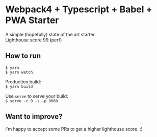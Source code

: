 # Webpack4 + Typescript + Babel + PWA Starter

A simple (hopefully) state of the art starter.  
Lighthouse score 99 (perf)

## How to run

`$ yarn`  
`$ yarn watch`

Production build:  
`$ yarn build`

Use `serve` to serve your build:  
`$ serve -c 0 -s -p 8080`

## Want to improve?

I'm happy to accept some PRs to get a higher lighthouse score. :)
